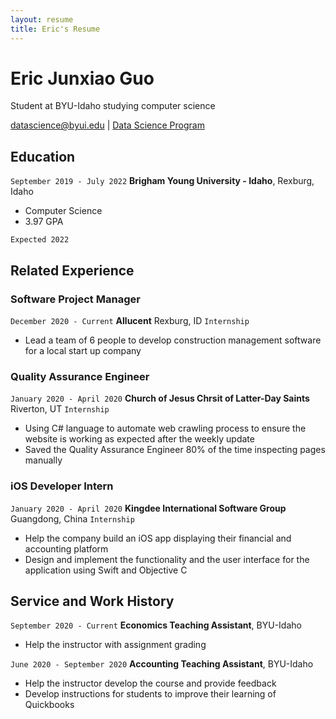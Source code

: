 ```yaml
---
layout: resume
title: Eric's Resume
---
```

# Eric Junxiao Guo
Student at BYU-Idaho studying computer science

<div id="webaddress">
<a href="datascience@byui.edu">datascience@byui.edu</a>
| <a href="https://byuidatascience.github.io/development.html">Data Science Program</a>
</div>

<!-- https://www.monique.tech/the-art-of-markdown -->


## Education

`September 2019 - July 2022`
__Brigham Young University - Idaho__, Rexburg, Idaho

- Computer Science
- 3.97 GPA

`Expected 2022`


## Related Experience

### Software Project Manager

`December 2020 - Current`
__Allucent__ Rexburg, ID
`Internship`

- Lead a team of 6 people to develop construction management software for a local start up company


### Quality Assurance Engineer

`January 2020 - April 2020`
__Church of Jesus Chrsit of Latter-Day Saints__ Riverton, UT
`Internship`

- Using C# language to automate web crawling process to ensure the website is working as expected after the weekly update
- Saved the Quality Assurance Engineer 80% of the time inspecting pages manually


### iOS Developer Intern

`January 2020 - April 2020`
__Kingdee International Software Group__ Guangdong, China
`Internship`

- Help the company build an iOS app displaying their financial and accounting platform
- Design and implement the functionality and the user interface for the application using Swift and Objective C


## Service and Work History

`September 2020 - Current`
__Economics Teaching Assistant__, BYU-Idaho

- Help the instructor with assignment grading

`June 2020 - September 2020`
__Accounting Teaching Assistant__, BYU-Idaho

- Help the instructor develop the course and provide feedback
- Develop instructions for students to improve their learning of Quickbooks


<!-- ### Footer

Last updated: December 2020 -->
